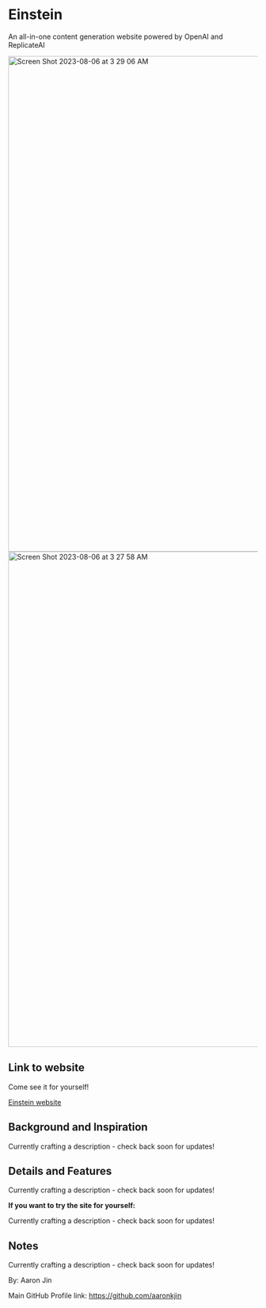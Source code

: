 # Einstein

An all-in-one content generation website powered by OpenAI and ReplicateAI

<img width="1000" alt="Screen Shot 2023-08-06 at 3 29 06 AM" src="https://github.com/aaronkjin/einstein/assets/58490258/ed47523f-9139-400e-af38-e71d57733e0d">
<img width="1000" alt="Screen Shot 2023-08-06 at 3 27 58 AM" src="https://github.com/aaronkjin/einstein/assets/58490258/be8f66bc-3287-49e2-ba14-0e71408c7a3a">

## Link to website

Come see it for yourself!

[Einstein website](https://ai-einstein.vercel.app/)

## Background and Inspiration

Currently crafting a description - check back soon for updates!

## Details and Features

Currently crafting a description - check back soon for updates!

**If you want to try the site for yourself:**

Currently crafting a description - check back soon for updates!

## Notes

Currently crafting a description - check back soon for updates!


By: Aaron Jin

Main GitHub Profile link: https://github.com/aaronkjin

